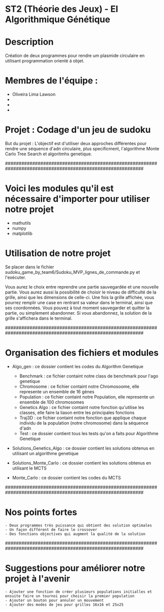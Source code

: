 # ST2 (Théorie des Jeux) - EI Algorithmique Génétique

# Description 

Création de deux programmes pour rendre um plasmide circulaire en utilisant programmation orienté á objet.

# Membres de l'équipe : 
- Oliveira Lima Lawson
- 
- 
- 

# Projet : Codage d'un jeu de sudoku

But du projet : L'objectif est d'utiliser deux approches différentes pour rendre une séquence d'adn circulaire, plus specificment, l'algorithme Monte Carlo Tree Search et algoritmhs genetique.

###########################################################################################################

# Voici les modules qu'il est nécessaire d'importer pour utiliser notre projet

- mathutils
- numpy
- matplotlib

# Utilisation de notre projet

Se placer dans le fichier sudoku_game_by_team6/Sudoku_MVP_lignes_de_commande.py et l'exécuter.

Vous aurez le choix entre reprendre une partie sauvegardée et une nouvelle partie. Vous aurez aussi la possibilité de choisir le niveau de difficulté de la grille, ainsi que les dimensions de celle-ci. Une fois la grille affichée, vous pourrez remplir une case en rentrant sa valeur dans le terminal, ainsi que ses coordonnées. Vous pouvez à tout moment sauvegarder et quitter la partie, ou simplement abandonner. Si vous abandonnez, la solution de la grille s'affichera dans le terminal.


###########################################################################################################
# Organisation des fichiers et modules

- Algo_gen : ce dossier contient les codes du Algorithm Genetique
    - Benchmark : ce fichier containt notre class de benchmark pour l'ago genetique
    - Chromosome : ce fichier containt notre Chromosoome, elle represente un ensemble de 16 gènes
    - Population : ce fichier containt notre Population, elle represente un ensemble de 100 chromosomes
    - Genetics Algo : ce fichier containt notre fonction qu'utilise les classes, elle faire la liason entre les principales fonctions
    - Traj3D : ce fichier containt notre fonction que applique chaque individu de la population (notre chromosome) dans la séquence d'adn
    - Test : ce dossier contient tous les tests qu'on a faits pour Algorithme Genetique

- Solutions_Genetics_Algo : ce dossier contient les solutions obtenus en utilisant un algorithme genetique

- Solutions_Monte_Carlo : ce dossier contient les solutions obtenus en utilisant le MCTS

- Monte_Carlo : ce dossier contient les codes du MCTS

###########################################################################################################

# Nos points fortes
    - Deux programmes très puissance qui obtient des solution optimales
    - Un façon différent de faire le crossover 
    - Des fonctions objectives qui augment la qualité de la solution


###########################################################################################################

# Suggestions pour améliorer notre projet à l'avenir
    - Ajouter une fonction de créer plusieurs populations initialles et ensuite faire un tournoi pour choisir la premier population
    - Ajouter un bouton pour annuler un mouvement
    - Ajouter des modes de jeu pour grilles 16x16 et 25x25

